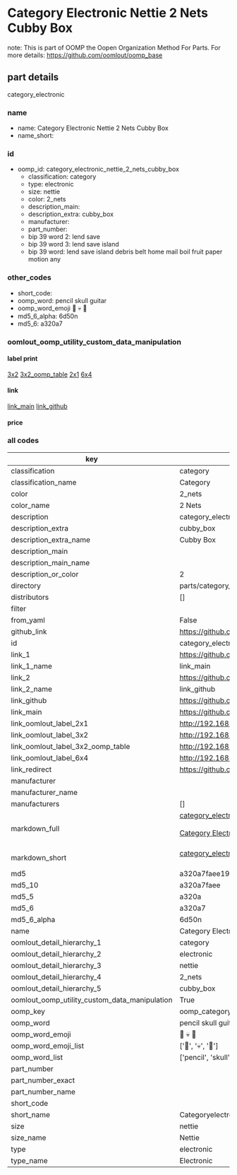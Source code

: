 # Category Electronic Nettie 2 Nets Cubby Box  

note: This is part of OOMP the Oopen Organization Method For Parts. For more details: https://github.com/oomlout/oomp_base

##  part details
  



category_electronic



### name
* name: Category Electronic Nettie 2 Nets Cubby Box
* name_short: 
### id
* oomp_id: category_electronic_nettie_2_nets_cubby_box
  * classification: category
  * type: electronic
  * size: nettie
  * color: 2_nets
  * description_main: 
  * description_extra: cubby_box
  * manufacturer: 
  * part_number: 
  * bip 39 word 2: lend save
  * bip 39 word 3: lend save island
  * bip 39 word: lend save island debris belt home mail boil fruit paper motion any

### other_codes
* short_code: 
* oomp_word: pencil skull guitar
* oomp_word_emoji :pencil: :skull: :guitar:
* md5_6_alpha: 6d50n
* md5_6: a320a7






### oomlout_oomp_utility_custom_data_manipulation
#### label print
[3x2](http://192.168.1.245:1112/?label=oomp%206d50n)
[3x2_oomp_table](http://192.168.1.108:1112/?label=oomp%206d50n)
[2x1](http://192.168.1.242:1112/?label=oomp%206d50n)
[6x4](http://192.168.1.55:1112/?label=oomp%206d50n)    

#### link

[link_main](https://github.com/oomlout/oomlout_oomp_version_1_messy/tree/main/parts/category_electronic_nettie_2_nets_cubby_box) [link_github](https://github.com/oomlout/oomlout_oomp_version_1_messy/tree/main/parts/category_electronic_nettie_2_nets_cubby_box)                             

#### price







### all codes 
| key | value |  
| --- | --- |  
| classification | category |  
| classification_name | Category |  
| color | 2_nets |  
| color_name | 2 Nets |  
| description | category_electronic |  
| description_extra | cubby_box |  
| description_extra_name | Cubby Box |  
| description_main |  |  
| description_main_name |  |  
| description_or_color | 2  |  
| directory | parts/category_electronic_nettie_2_nets_cubby_box |  
| distributors | [] |  
| filter |  |  
| from_yaml | False |  
| github_link | https://github.com/oomlout/oomlout_oomp_part_src/tree/main/parts/category_electronic_nettie_2_nets_cubby_box |  
| id | category_electronic_nettie_2_nets_cubby_box |  
| link_1 | https://github.com/oomlout/oomlout_oomp_version_1_messy/tree/main/parts/category_electronic_nettie_2_nets_cubby_box |  
| link_1_name | link_main |  
| link_2 | https://github.com/oomlout/oomlout_oomp_version_1_messy/tree/main/parts/category_electronic_nettie_2_nets_cubby_box |  
| link_2_name | link_github |  
| link_github | https://github.com/oomlout/oomlout_oomp_version_1_messy/tree/main/parts/category_electronic_nettie_2_nets_cubby_box |  
| link_main | https://github.com/oomlout/oomlout_oomp_version_1_messy/tree/main/parts/category_electronic_nettie_2_nets_cubby_box |  
| link_oomlout_label_2x1 | http://192.168.1.242:1112/?label=oomp%206d50n |  
| link_oomlout_label_3x2 | http://192.168.1.245:1112/?label=oomp%206d50n |  
| link_oomlout_label_3x2_oomp_table | http://192.168.1.108:1112/?label=oomp%206d50n |  
| link_oomlout_label_6x4 | http://192.168.1.55:1112/?label=oomp%206d50n |  
| link_redirect | https://github.com/oomlout/oomlout_oomp_version_1_messy/tree/main/parts/category_electronic_nettie_2_nets_cubby_box |  
| manufacturer |  |  
| manufacturer_name |  |  
| manufacturers | [] |  
| markdown_full | [category_electronic_nettie_2_nets_cubby_box](none)<br>[](none)<br>[Category Electronic Nettie 2 Nets Cubby Box](none)<br><br> |  
| markdown_short | [category_electronic_nettie_2_nets_cubby_box](none)<br><br> |  
| md5 | a320a7faee1910c5b40a7386eceff3ff |  
| md5_10 | a320a7faee |  
| md5_5 | a320a |  
| md5_6 | a320a7 |  
| md5_6_alpha | 6d50n |  
| name | Category Electronic Nettie 2 Nets Cubby Box |  
| oomlout_detail_hierarchy_1 | category |  
| oomlout_detail_hierarchy_2 | electronic |  
| oomlout_detail_hierarchy_3 | nettie |  
| oomlout_detail_hierarchy_4 | 2_nets |  
| oomlout_detail_hierarchy_5 | cubby_box |  
| oomlout_oomp_utility_custom_data_manipulation | True |  
| oomp_key | oomp_category_electronic_nettie_2_nets_cubby_box |  
| oomp_word | pencil skull guitar |  
| oomp_word_emoji | :pencil: :skull: :guitar: |  
| oomp_word_emoji_list | [':pencil:', ':skull:', ':guitar:'] |  
| oomp_word_list | ['pencil', 'skull', 'guitar'] |  
| part_number |  |  
| part_number_exact |  |  
| part_number_name |  |  
| short_code |  |  
| short_name | Categoryelectronic |  
| size | nettie |  
| size_name | Nettie |  
| type | electronic |  
| type_name | Electronic |  
